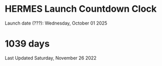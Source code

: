# HERMES Launch Countdown Clock

Launch date (???): Wednesday, October 01 2025
# 1039 days

Last Updated Saturday, November 26 2022